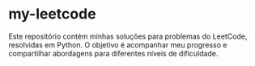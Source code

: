 # my-leetcode
Este repositório contém minhas soluções para problemas do LeetCode,  resolvidas em Python. O objetivo é acompanhar meu progresso e compartilhar abordagens para diferentes níveis de dificuldade.
